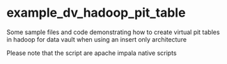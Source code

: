 # example_dv_hadoop_pit_table
Some sample files and code demonstrating how to create virtual pit tables in hadoop for data vault when using an insert only architecture

Please note that the script are apache impala native scripts
